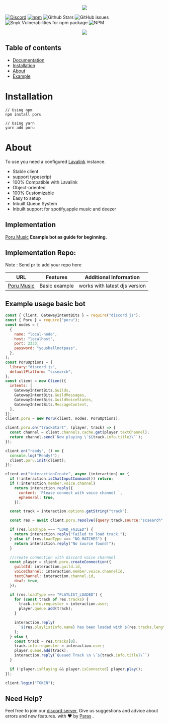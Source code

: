 <p align="center">
  <img src="https://cdn.discordapp.com/attachments/732987654165233744/987656504373026816/20220618_000923_0000.png" />
</p>
<p align="center">

[![Discord](https://img.shields.io/discord/567705326774779944?style=flat-square)](https://discord.gg/Zmmc47Nrh8)
[![npm](https://img.shields.io/npm/v/poru?style=flat-square)](https://www.npmjs.com/package/poru)
![Github Stars](https://img.shields.io/github/stars/parasop/poru?style=flat-square)
![GitHub issues](https://img.shields.io/github/issues-raw/parasop/poru?style=flat-square)
![Snyk Vulnerabilities for npm package](https://img.shields.io/snyk/vulnerabilities/npm/poru?style=flat-square)
![NPM](https://img.shields.io/npm/l/poru?style=flat-square)

</p>

<p align="center">
  <a href="https://nodei.co/npm/poru/"><img src="https://nodei.co/npm/poru.png?downloads=true&downloadRank=true&stars=true"></a>
</p>

## Table of contents

- [Documentation](https://poru.js.org)
- [Installation](#installation)
- [About](#about)
- [Example](https://github.com/parasop/poru-example)

# Installation

```
// Using npm
npm install poru

// Using yarn
yarn add poru
```

# About

To use you need a configured [Lavalink](https://github.com/freyacodes/Lavalink) instance.

- Stable client
- support typescript
- 100% Compatible with Lavalink
- Object-oriented
- 100% Customizable
- Easy to setup
- Inbuilt Queue System
- Inbuilt support for spotify,apple music and deezer
## Implementation

[Poru Music](https://github.com/parasop/poru-example) **Example bot as guide for beginning.**


## Implementation Repo:
Note : Send pr to add your repo here

URL | Features  | Additional Information
-------|----------|-----------------
[Poru Music](https://github.com/parasop/poru-example) | Basic example | works with latest djs version










## Example usage basic bot

```javascript
const { Client, GatewayIntentBits } = require("discord.js");
const { Poru } = require("poru");
const nodes = [
  {
    name: "local-node",
    host: "localhost",
    port: 2333,
    password: "youshallnotpass",
  },
];
const PoruOptions = {
  library:"discord.js",
  defaultPlatform: "scsearch",
};
const client = new Client({
  intents: [
    GatewayIntentBits.Guilds,
    GatewayIntentBits.GuildMessages,
    GatewayIntentBits.GuildVoiceStates,
    GatewayIntentBits.MessageContent,
  ],
});
client.poru = new Poru(client, nodes, PoruOptions);

client.poru.on("trackStart", (player, track) => {
  const channel = client.channels.cache.get(player.textChannel);
  return channel.send(`Now playing \`${track.info.title}\``);
});

client.on("ready", () => {
  console.log("Ready!");
  client.poru.init(client);
});

client.on("interactionCreate", async (interaction) => {
  if (!interaction.isChatInputCommand()) return;
  if (!interaction.member.voice.channel)
    return interaction.reply({
      content: `Please connect with voice channel `,
      ephemeral: true,
    });

  const track = interaction.options.getString("track");

  const res = await client.poru.resolve({query:track,source:"scsearch",requester:interaction.member});

  if (res.loadType === "LOAD_FAILED") {
    return interaction.reply("Failed to load track.");
  } else if (res.loadType === "NO_MATCHES") {
    return interaction.reply("No source found!");
  }

  //create connection with discord voice channnel
  const player = client.poru.createConnection({
    guildId: interaction.guild.id,
    voiceChannel: interaction.member.voice.channelId,
    textChannel: interaction.channel.id,
    deaf: true,
  });

  if (res.loadType === "PLAYLIST_LOADED") {
    for (const track of res.tracks) {
      track.info.requester = interaction.user;
      player.queue.add(track);
    }

    interaction.reply(
      `${res.playlistInfo.name} has been loaded with ${res.tracks.length}`
    );
  } else {
    const track = res.tracks[0];
    track.info.requester = interaction.user;
    player.queue.add(track);
    interaction.reply(`Queued Track \n \`${track.info.title}\``)
  }

  if (!player.isPlaying && player.isConnected) player.play();
});

client.login("TOKEN");
```

## Need Help?

Feel free to join our [discord server](https://discord.gg/Zmmc47Nrh8), Give us suggestions and advice about errors and new features.
with ❤️ by [Paras](https://github.com/parasop) .
